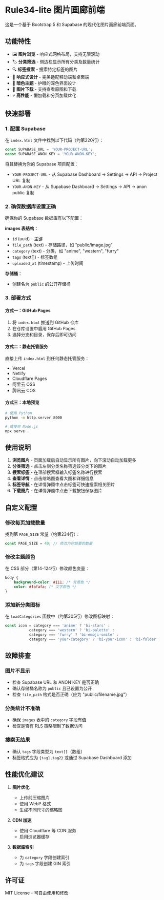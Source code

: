 # Rule34-lite 图片画廊前端

这是一个基于 Bootstrap 5 和 Supabase 的现代化图片画廊前端页面。

## 功能特性

- 🖼️ **图片浏览** - 响应式网格布局，支持无限滚动
- 🏷️ **分类筛选** - 侧边栏显示所有分类及数量统计
- 🔍 **标签搜索** - 搜索特定标签的图片
- 📱 **响应式设计** - 完美适配移动端和桌面端
- 🌙 **暗色主题** - 护眼的深色界面设计
- 💾 **图片下载** - 支持查看原图和下载
- ⚡ **高性能** - 懒加载和分页加载优化

## 快速部署

### 1. 配置 Supabase

在 `index.html` 文件中找到以下代码（约第220行）：

```javascript
const SUPABASE_URL = 'YOUR-PROJECT-URL';
const SUPABASE_ANON_KEY = 'YOUR-ANON-KEY';
```

将其替换为你的 Supabase 项目配置：
- `YOUR-PROJECT-URL` - 从 Supabase Dashboard → Settings → API → Project URL 复制
- `YOUR-ANON-KEY` - 从 Supabase Dashboard → Settings → API → anon public 复制

### 2. 确保数据库设置正确

确保你的 Supabase 数据库有以下配置：

**images 表结构**：
- `id` (uuid) - 主键
- `file_path` (text) - 存储路径，如 "public/image.jpg"
- `category` (text) - 分类，如 "anime", "western", "furry"
- `tags` (text[]) - 标签数组
- `uploaded_at` (timestamp) - 上传时间

**存储桶**：
- 创建名为 `public` 的公开存储桶

### 3. 部署方式

#### 方式一：GitHub Pages

1. 将 `index.html` 推送到 GitHub 仓库
2. 在仓库设置中启用 GitHub Pages
3. 选择分支和目录，保存后即可访问

#### 方式二：静态托管服务

直接上传 `index.html` 到任何静态托管服务：
- Vercel
- Netlify  
- Cloudflare Pages
- 阿里云 OSS
- 腾讯云 COS

#### 方式三：本地预览

```bash
# 使用 Python
python -m http.server 8000

# 或使用 Node.js
npx serve .
```

## 使用说明

1. **浏览图片** - 页面加载后自动显示所有图片，向下滚动自动加载更多
2. **分类筛选** - 点击左侧分类名称筛选该分类下的图片
3. **搜索标签** - 在顶部搜索框输入标签名称进行搜索
4. **查看详情** - 点击缩略图查看大图和详细信息
5. **标签导航** - 在详情弹窗中点击标签可快速搜索相关图片
6. **下载图片** - 在详情弹窗中点击下载按钮保存图片

## 自定义配置

### 修改每页加载数量

找到第 `PAGE_SIZE` 常量（约第234行）：
```javascript
const PAGE_SIZE = 40; // 修改为你想要的数量
```

### 修改主题颜色

在 CSS 部分（第14-124行）修改颜色变量：
```css
body {
    background-color: #111; /* 背景色 */
    color: #fafafa; /* 文字颜色 */
}
```

### 添加新分类图标

在 `loadCategories` 函数中（约第305行）修改图标映射：
```javascript
const icon = category === 'anime' ? 'bi-stars' : 
           category === 'western' ? 'bi-palette' : 
           category === 'furry' ? 'bi-emoji-smile' : 
           category === 'your-category' ? 'bi-your-icon' : 'bi-folder';
```

## 故障排查

### 图片不显示
- 检查 Supabase URL 和 ANON KEY 是否正确
- 确认存储桶名称为 `public` 且已设置为公开
- 检查 `file_path` 格式是否正确（应为 "public/filename.jpg"）

### 分类统计不准确
- 确保 `images` 表中的 `category` 字段有值
- 检查是否有 RLS 策略限制了数据访问

### 搜索无结果
- 确认 `tags` 字段类型为 `text[]`（数组）
- 标签格式应为 `{tag1,tag2}` 或通过 Supabase Dashboard 添加

## 性能优化建议

1. **图片优化**
   - 上传前压缩图片
   - 使用 WebP 格式
   - 生成不同尺寸的缩略图

2. **CDN 加速**
   - 使用 Cloudflare 等 CDN 服务
   - 启用浏览器缓存

3. **数据库索引**
   - 为 `category` 字段创建索引
   - 为 `tags` 字段创建 GIN 索引

## 许可证

MIT License - 可自由使用和修改 